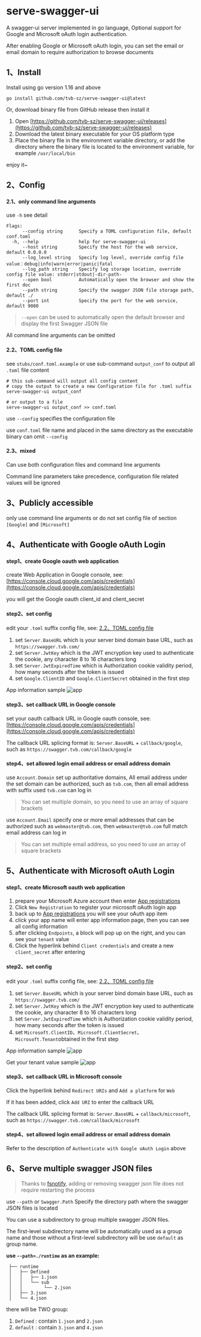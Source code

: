 # serve-swagger-ui

A swagger-ui server implemented in go language,
Optional support for Google and Microsoft oAuth login authentication.

After enabling Google or Microsoft oAuth login,
you can set the email or email domain to require authorization to browse documents

## 1、Install

Install using go version 1.16 and above
````
go install github.com/tvb-sz/serve-swagger-ui@latest
````

Or, download binary file from GitHub release then install it
1. Open [https://github.com/tvb-sz/serve-swagger-ui/releases](https://github.com/tvb-sz/serve-swagger-ui/releases)
2. Download the latest binary executable for your OS platform type
3. Place the binary file in the environment variable directory, or add the directory where the binary file is located to the environment variable, for example `/usr/local/bin`

enjoy it~

## 2、Config

#### 2.1、only command line arguments

use `-h` see detail

````
Flags:
      --config string      Specify a TOML configuration file, default conf.toml
  -h, --help               help for serve-swagger-ui
      --host string        Specify the host for the web service, default 0.0.0.0
      --log_level string   Specify log level, override config file value：debug|info|warn|error|panic|fatal
      --log_path string    Specify log storage location, override config file value: stderr|stdout|-dir-path-
      --open bool          Automatically open the browser and show the first doc
      --path string        Specify the swagger JSON file storage path, default ./
      --port int           Specify the port for the web service, default 9080
````

> `--open` can be used to automatically open the default browser and display the first Swagger JSON file

All command line arguments can be omitted

#### 2.2、TOML config file

see `stubs/conf.toml.example`
or use sub-command `output_conf` to output all `.toml` file content

````
# this sub-command will output all config content
# copy the output to create a new Configuration file for .toml suffix
serve-swagger-ui output_conf

# or output to a file
serve-swagger-ui output_conf >> conf.toml
````

use `--config` specifies the configuration file

use `conf.toml` file name and placed in the same directory as the executable binary can omit `--config`

#### 2.3、mixed

Can use both configuration files and command line arguments

Command line parameters take precedence, configuration file related values will be ignored

## 3、Publicly accessible

only use command line arguments or do not set config file of section `[Google]` and `[Microsoft]`

## 4、Authenticate with Google oAuth Login

#### step1、create Google oauth web application

create Web Application in Google console, see: [https://console.cloud.google.com/apis/credentials](https://console.cloud.google.com/apis/credentials)

you will get the Google oauth client_id and client_secret

#### step2、set config

edit your `.toml` suffix config file, see: [2.2、TOML config file](#22toml-config-file)

1. set `Server.BaseURL` which is your server bind domain base URL, such as `https://swagger.tvb.com/`
2. set `Server.JwtKey` which is the JWT encryption key used to authenticate the cookie, any character 8 to 16 characters long
3. set `Server.JwtExpiredTime` which is Authorization cookie validity period, how many seconds after the token is issued
4. set `Google.ClientID` and `Google.ClientSecret` obtained in the first step

App information sample
![app](./docs/google.png)

#### step3、set callback URL in Google console

set your oauth callback URL in Google oauth console, see: [https://console.cloud.google.com/apis/credentials](https://console.cloud.google.com/apis/credentials)

The callback URL splicing format is: `Server.BaseURL` + `callback/google`,  such as `https://swagger.tvb.com/callback/google`

#### step4、set allowed login email address or email address domain 

use `Account.Domain` set up authoritative domains,
All email address under the set domain can be authorized, 
such as `tvb.com`, then all email address with suffix used `tvb.com` can log in

> You can set multiple domain, so you need to use an array of square brackets

use `Account.Email` specify one or more email addresses that can be authorized
such as `webmaster@tvb.com`, then `webmaster@tvb.com` full match email address can log in

> You can set multiple email address, so you need to use an array of square brackets

## 5、Authenticate with Microsoft oAuth Login

#### step1、create Microsoft oauth web application

1. prepare your Microsoft Azure account then enter [App registrations](https://portal.azure.com/?l=en.en-us#blade/Microsoft_AAD_IAM/ActiveDirectoryMenuBlade/RegisteredApps)
2. Click `New Registration` to register your microsoft oAuth login app
3. back up to [App registrations](https://portal.azure.com/?l=en.en-us#blade/Microsoft_AAD_IAM/ActiveDirectoryMenuBlade/RegisteredApps) you will see your oAuth app item
4. click your app name will enter app information page, then you can see all config information
5. after clicking `Endpoints`, a block will pop up on the right, and you can see your `tenant` value
6. Click the hyperlink behind `Client credentials` and create a new `client_secret` after entering

#### step2、set config

edit your `.toml` suffix config file, see: [2.2、TOML config file](#22toml-config-file)

1. set `Server.BaseURL` which is your server bind domain base URL, such as `https://swagger.tvb.com/`
2. set `Server.JwtKey` which is the JWT encryption key used to authenticate the cookie, any character 8 to 16 characters long
3. set `Server.JwtExpiredTime` which is Authorization cookie validity period, how many seconds after the token is issued
4. set `Microsoft.ClientID`、`Microsoft.ClientSecret`、`Microsoft.Tenant`obtained in the first step

App information sample
![app](./docs/microsoft.png)

Get your tenant value sample
![app](./docs/tenant.png)

#### step3、set callback URL in Microsoft console

Click the hyperlink behind `Redirect URIs` and `Add a platform` for `Web`

If it has been added, click `Add URI` to enter the callback URL

The callback URL splicing format is: `Server.BaseURL` + `callback/microsoft`,  such as `https://swagger.tvb.com/callback/microsoft`

#### step4、set allowed login email address or email address domain

Refer to the description of `Authenticate with Google oAuth Login` above

## 6、Serve multiple swagger JSON files

> Thanks to [fsnotify](https://github.com/fsnotify/fsnotify), adding or removing swagger json file does not require restarting the process

use `--path` or `Swagger.Path` Specify the directory path where the swagger JSON files is located

You can use a subdirectory to group multiple swagger JSON files.

The first-level subdirectory name will be automatically used as a group name
and those without a first-level subdirectory will be use `default` as group name.

**use `--path=./runtime` as an example:**
````
 ├── runtime
 │   ├── Defined
 │   │   ├── 1.json
 │   │   └── sub
 │   │        └── 2.json
 │   ├── 3.json
 │   └── 4.json
````
there will be TWO group:
1. `Defined` : contain `1.json` and `2.json`
2. `default` : contain `3.json` and `4.json`
